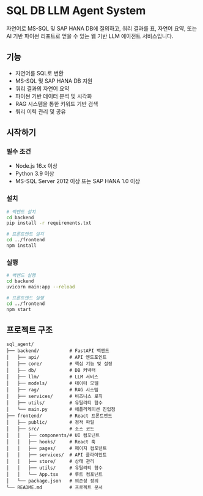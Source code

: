 # SQL DB LLM Agent System

자연어로 MS-SQL 및 SAP HANA DB에 질의하고, 쿼리 결과를 표, 자연어 요약, 또는 AI 기반 파이썬 리포트로 얻을 수 있는 웹 기반 LLM 에이전트 서비스입니다.

## 기능

- 자연어를 SQL로 변환
- MS-SQL 및 SAP HANA DB 지원
- 쿼리 결과의 자연어 요약
- 파이썬 기반 데이터 분석 및 시각화
- RAG 시스템을 통한 키워드 기반 검색
- 쿼리 이력 관리 및 공유

## 시작하기

### 필수 조건

- Node.js 16.x 이상
- Python 3.9 이상
- MS-SQL Server 2012 이상 또는 SAP HANA 1.0 이상

### 설치

```bash
# 백엔드 설치
cd backend
pip install -r requirements.txt

# 프론트엔드 설치
cd ../frontend
npm install
```

### 실행

```bash
# 백엔드 실행
cd backend
uvicorn main:app --reload

# 프론트엔드 실행
cd ../frontend
npm start
```

## 프로젝트 구조

```
sql_agent/
├── backend/           # FastAPI 백엔드
│   ├── api/           # API 엔드포인트
│   ├── core/          # 핵심 기능 및 설정
│   ├── db/            # DB 커넥터
│   ├── llm/           # LLM 서비스
│   ├── models/        # 데이터 모델
│   ├── rag/           # RAG 시스템
│   ├── services/      # 비즈니스 로직
│   ├── utils/         # 유틸리티 함수
│   └── main.py        # 애플리케이션 진입점
├── frontend/          # React 프론트엔드
│   ├── public/        # 정적 파일
│   ├── src/           # 소스 코드
│   │   ├── components/# UI 컴포넌트
│   │   ├── hooks/     # React 훅
│   │   ├── pages/     # 페이지 컴포넌트
│   │   ├── services/  # API 클라이언트
│   │   ├── store/     # 상태 관리
│   │   ├── utils/     # 유틸리티 함수
│   │   └── App.tsx    # 루트 컴포넌트
│   └── package.json   # 의존성 정의
└── README.md          # 프로젝트 문서
```
